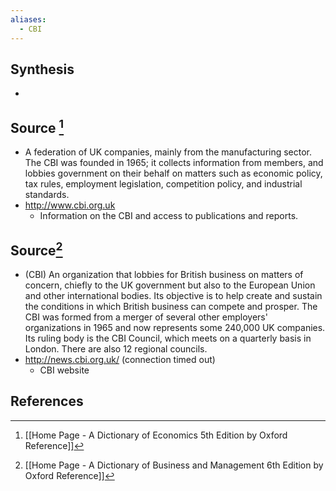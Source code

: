 ```yaml
---
aliases:
  - CBI
---
```

## Synthesis
- 
## Source [^1]
- A federation of UK companies, mainly from the manufacturing sector. The CBI was founded in 1965; it collects information from members, and lobbies government on their behalf on matters such as economic policy, tax rules, employment legislation, competition policy, and industrial standards.
- http://www.cbi.org.uk
	- Information on the CBI and access to publications and reports.
## Source[^2]
- (CBI) An organization that lobbies for British business on matters of concern, chiefly to the UK government but also to the European Union and other international bodies. Its objective is to help create and sustain the conditions in which British business can compete and prosper. The CBI was formed from a merger of several other employers' organizations in 1965 and now represents some 240,000 UK companies. Its ruling body is the CBI Council, which meets on a quarterly basis in London. There are also 12 regional councils.
- http://news.cbi.org.uk/ (connection timed out)
	- CBI website
## References

[^1]: [[Home Page - A Dictionary of Economics 5th Edition by Oxford Reference]]
[^2]: [[Home Page - A Dictionary of Business and Management 6th Edition by Oxford Reference]]